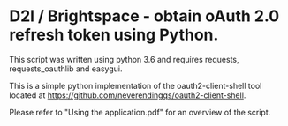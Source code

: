 # D2l / Brightspace - obtain oAuth 2.0 refresh token using Python.

This script was written using python 3.6 and requires requests, requests_oauthlib and easygui.

This is a simple python implementation of the oauth2-client-shell tool located at https://github.com/neverendingqs/oauth2-client-shell.

Please refer to "Using the application.pdf" for an overview of the script.


